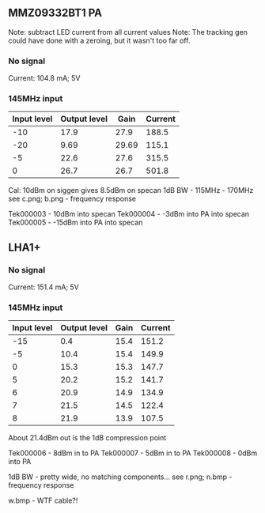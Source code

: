 ## MMZ09332BT1 PA
Note: subtract LED current from all current values
Note: The tracking gen could have done with a zeroing, but it wasn't too far off. 
### No signal

Current: 104.8 mA; 5V

### 145MHz input

|Input level| Output level|Gain|Current|
|---|---|---|---|
|-10 | 17.9 | 27.9 | 188.5 |
|-20 | 9.69 | 29.69 | 115.1 |
| -5 | 22.6 | 27.6 | 315.5 |
| 0 | 26.7 | 26.7 | 501.8 |

Cal: 10dBm on siggen gives 8.5dBm on specan
1dB BW - 115MHz - 170MHz
see c.png; b.png - frequency response

Tek000003 - 10dBm into specan
Tek000004 - -3dBm into PA into specan
Tek000005 - -15dBm into PA into specan


## LHA1+

### No signal

Current: 151.4 mA; 5V

### 145MHz input

|Input level| Output level|Gain|Current|
|---|---|---|---|
| -15 | 0.4 | 15.4 | 151.2 |
| -5 | 10.4 | 15.4 | 149.9 |
| 0 | 15.3 | 15.3 | 147.7 |
| 5 | 20.2 | 15.2 | 141.7 |
| 6 | 20.9 | 14.9 | 134.9 |
| 7 | 21.5 | 14.5 | 122.4 |
| 8 | 21.9 | 13.9 | 107.5 |

About 21.4dBm out is the 1dB compression point

Tek000006 - 8dBm in to PA
Tek000007 - 5dBm in to PA
Tek000008 - 0dBm into PA

1dB BW - pretty wide, no matching components...
see r.png; n.bmp - frequency response


w.bmp - WTF cable?!
